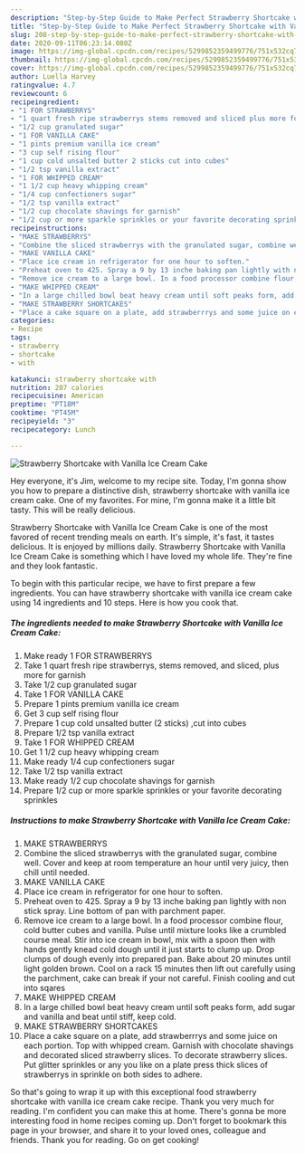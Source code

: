 ```yaml
---
description: "Step-by-Step Guide to Make Perfect Strawberry Shortcake with Vanilla Ice Cream Cake"
title: "Step-by-Step Guide to Make Perfect Strawberry Shortcake with Vanilla Ice Cream Cake"
slug: 208-step-by-step-guide-to-make-perfect-strawberry-shortcake-with-vanilla-ice-cream-cake
date: 2020-09-11T06:23:14.080Z
image: https://img-global.cpcdn.com/recipes/5299852359499776/751x532cq70/strawberry-shortcake-with-vanilla-ice-cream-cake-recipe-main-photo.jpg
thumbnail: https://img-global.cpcdn.com/recipes/5299852359499776/751x532cq70/strawberry-shortcake-with-vanilla-ice-cream-cake-recipe-main-photo.jpg
cover: https://img-global.cpcdn.com/recipes/5299852359499776/751x532cq70/strawberry-shortcake-with-vanilla-ice-cream-cake-recipe-main-photo.jpg
author: Luella Harvey
ratingvalue: 4.7
reviewcount: 6
recipeingredient:
- "1 FOR STRAWBERRYS"
- "1 quart fresh ripe strawberrys stems removed and sliced plus more for garnish"
- "1/2 cup granulated sugar"
- "1 FOR VANILLA CAKE"
- "1 pints premium vanilla ice cream"
- "3 cup self rising flour"
- "1 cup cold unsalted butter 2 sticks cut into cubes"
- "1/2 tsp vanilla extract"
- "1 FOR WHIPPED CREAM"
- "1 1/2 cup heavy whipping cream"
- "1/4 cup confectioners sugar"
- "1/2 tsp vanilla extract"
- "1/2 cup chocolate shavings for garnish"
- "1/2 cup or more sparkle sprinkles or your favorite decorating sprinkles"
recipeinstructions:
- "MAKE STRAWBERRYS"
- "Combine the sliced strawberrys with the granulated sugar, combine well. Cover and  keep at room temperature an hour until very juicy, then chill until needed."
- "MAKE VANILLA CAKE"
- "Place ice cream in refrigerator for one hour to soften."
- "Preheat oven to 425. Spray a 9 by 13 inche baking pan lightly with non stick spray. Line bottom of pan with parchment paper."
- "Remove ice cream to a large bowl. In a food processor combine flour, cold butter cubes and vanilla. Pulse until mixture looks like a crumbled course meal. Stir into ice cream in bowl, mix with a spoon then with hands gently knead cold dough until it just starts to clump up. Drop clumps of dough evenly into prepared pan. Bake about 20 minutes until light golden brown. Cool on a rack 15 minutes then lift out carefully using the parchment, cake can break if your not careful. Finish cooling and cut into sqares"
- "MAKE WHIPPED CREAM"
- "In a large chilled bowl beat heavy cream until soft peaks form, add sugar and vanilla and beat until stiff, keep cold."
- "MAKE STRAWBERRY SHORTCAKES"
- "Place a cake square on a plate, add strawberrrys and some juice on each portion. Top with whipped cream. Garnish with chocolate shavings and decorated sliced strawberry slices. To decorate strawberry slices. Put glitter sprinkles or any you like on a plate press thick slices of strawberrys in sprinkle on both sides to adhere."
categories:
- Recipe
tags:
- strawberry
- shortcake
- with

katakunci: strawberry shortcake with 
nutrition: 207 calories
recipecuisine: American
preptime: "PT18M"
cooktime: "PT45M"
recipeyield: "3"
recipecategory: Lunch

---
```



![Strawberry Shortcake with Vanilla Ice Cream Cake](https://img-global.cpcdn.com/recipes/5299852359499776/751x532cq70/strawberry-shortcake-with-vanilla-ice-cream-cake-recipe-main-photo.jpg)

Hey everyone, it's Jim, welcome to my recipe site. Today, I'm gonna show you how to prepare a distinctive dish, strawberry shortcake with vanilla ice cream cake. One of my favorites. For mine, I'm gonna make it a little bit tasty. This will be really delicious.



Strawberry Shortcake with Vanilla Ice Cream Cake is one of the most favored of recent trending meals on earth. It's simple, it's fast, it tastes delicious. It is enjoyed by millions daily. Strawberry Shortcake with Vanilla Ice Cream Cake is something which I have loved my whole life. They're fine and they look fantastic.


To begin with this particular recipe, we have to first prepare a few ingredients. You can have strawberry shortcake with vanilla ice cream cake using 14 ingredients and 10 steps. Here is how you cook that.

##### The ingredients needed to make Strawberry Shortcake with Vanilla Ice Cream Cake:

1. Make ready 1 FOR STRAWBERRYS
1. Take 1 quart fresh ripe strawberrys, stems removed, and sliced, plus more for garnish
1. Take 1/2 cup granulated sugar
1. Take 1 FOR VANILLA CAKE
1. Prepare 1 pints premium vanilla ice cream
1. Get 3 cup self rising flour
1. Prepare 1 cup cold unsalted butter (2 sticks) ,cut into cubes
1. Prepare 1/2 tsp vanilla extract
1. Take 1 FOR WHIPPED CREAM
1. Get 1 1/2 cup heavy whipping cream
1. Make ready 1/4 cup confectioners sugar
1. Take 1/2 tsp vanilla extract
1. Make ready 1/2 cup chocolate shavings for garnish
1. Prepare 1/2 cup or more sparkle sprinkles or your favorite decorating sprinkles




##### Instructions to make Strawberry Shortcake with Vanilla Ice Cream Cake:

1. MAKE STRAWBERRYS
1. Combine the sliced strawberrys with the granulated sugar, combine well. Cover and  keep at room temperature an hour until very juicy, then chill until needed.
1. MAKE VANILLA CAKE
1. Place ice cream in refrigerator for one hour to soften.
1. Preheat oven to 425. Spray a 9 by 13 inche baking pan lightly with non stick spray. Line bottom of pan with parchment paper.
1. Remove ice cream to a large bowl. In a food processor combine flour, cold butter cubes and vanilla. Pulse until mixture looks like a crumbled course meal. Stir into ice cream in bowl, mix with a spoon then with hands gently knead cold dough until it just starts to clump up. Drop clumps of dough evenly into prepared pan. Bake about 20 minutes until light golden brown. Cool on a rack 15 minutes then lift out carefully using the parchment, cake can break if your not careful. Finish cooling and cut into sqares
1. MAKE WHIPPED CREAM
1. In a large chilled bowl beat heavy cream until soft peaks form, add sugar and vanilla and beat until stiff, keep cold.
1. MAKE STRAWBERRY SHORTCAKES
1. Place a cake square on a plate, add strawberrrys and some juice on each portion. Top with whipped cream. Garnish with chocolate shavings and decorated sliced strawberry slices. To decorate strawberry slices. Put glitter sprinkles or any you like on a plate press thick slices of strawberrys in sprinkle on both sides to adhere.




So that's going to wrap it up with this exceptional food strawberry shortcake with vanilla ice cream cake recipe. Thank you very much for reading. I'm confident you can make this at home. There's gonna be more interesting food in home recipes coming up. Don't forget to bookmark this page in your browser, and share it to your loved ones, colleague and friends. Thank you for reading. Go on get cooking!
